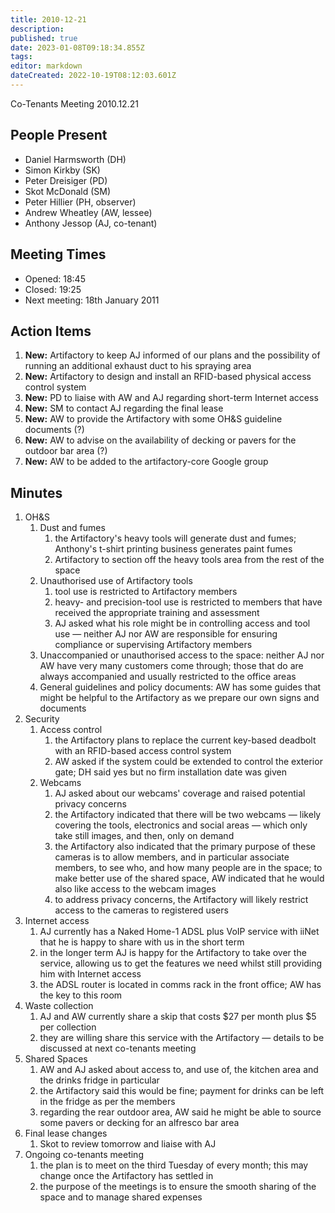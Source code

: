 ```yaml
---
title: 2010-12-21
description: 
published: true
date: 2023-01-08T09:18:34.855Z
tags: 
editor: markdown
dateCreated: 2022-10-19T08:12:03.601Z
---
```


Co-Tenants Meeting 2010.12.21

## People Present

- Daniel Harmsworth (DH)
- Simon Kirkby (SK)
- Peter Dreisiger (PD)
- Skot McDonald (SM)
- Peter Hillier (PH, observer)
- Andrew Wheatley (AW, lessee)
- Anthony Jessop (AJ, co-tenant)

## Meeting Times

- Opened: 18:45
- Closed: 19:25
- Next meeting: 18th January 2011

## Action Items

1. **New:** Artifactory to keep AJ informed of our plans and the possibility of running an additional exhaust duct to his spraying area
2. **New:** Artifactory to design and install an RFID-based physical access control system
3. **New:** PD to liaise with AW and AJ regarding short-term Internet access
4. **New:** SM to contact AJ regarding the final lease
5. **New:** AW to provide the Artifactory with some OH&S guideline documents (?)
6. **New:** AW to advise on the availability of decking or pavers for the outdoor bar area (?)
7. **New:** AW to be added to the artifactory-core Google group

## Minutes

1. OH&S
    1. Dust and fumes
        1. the Artifactory's heavy tools will generate dust and fumes; Anthony's t-shirt printing business generates paint fumes
        2. Artifactory to section off the heavy tools area from the rest of the space
    2. Unauthorised use of Artifactory tools
        1. tool use is restricted to Artifactory members
        2. heavy- and precision-tool use is restricted to members that have received the appropriate training and assessment
        3. AJ asked what his role might be in controlling access and tool use — neither AJ nor AW are responsible for ensuring compliance or supervising Artifactory members
    3. Unaccompanied or unauthorised access to the space: neither AJ nor AW have very many customers come through; those that do are always accompanied and usually restricted to the office areas
    4. General guidelines and policy documents: AW has some guides that might be helpful to the Artifactory as we prepare our own signs and documents
2. Security
    1. Access control
        1. the Artifactory plans to replace the current key-based deadbolt with an RFID-based access control system
        2. AW asked if the system could be extended to control the exterior gate; DH said yes but no firm installation date was given
    2. Webcams
        1. AJ asked about our webcams' coverage and raised potential privacy concerns
        2. the Artifactory indicated that there will be two webcams — likely covering the tools, electronics and social areas — which only take still images, and then, only on demand
        3. the Artifactory also indicated that the primary purpose of these cameras is to allow members, and in particular associate members, to see who, and how many people are in the space; to make better use of the shared space, AW indicated that he would also like access to the webcam images
        4. to address privacy concerns, the Artifactory will likely restrict access to the cameras to registered users
3. Internet access
    1. AJ currently has a Naked Home-1 ADSL plus VoIP service with iiNet that he is happy to share with us in the short term
    2. in the longer term AJ is happy for the Artifactory to take over the service, allowing us to get the features we need whilst still providing him with Internet access
    3. the ADSL router is located in comms rack in the front office; AW has the key to this room
4. Waste collection
    1. AJ and AW currently share a skip that costs \$27 per month plus \$5 per collection
    2. they are willing share this service with the Artifactory — details to be discussed at next co-tenants meeting
5. Shared Spaces
    1. AW and AJ asked about access to, and use of, the kitchen area and the drinks fridge in particular
    2. the Artifactory said this would be fine; payment for drinks can be left in the fridge as per the members
    3. regarding the rear outdoor area, AW said he might be able to source some pavers or decking for an alfresco bar area
6. Final lease changes
    1. Skot to review tomorrow and liaise with AJ
7. Ongoing co-tenants meeting
    1. the plan is to meet on the third Tuesday of every month; this may change once the Artifactory has settled in
    2. the purpose of the meetings is to ensure the smooth sharing of the space and to manage shared expenses
